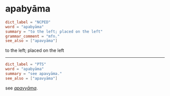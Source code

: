 # apabyāma

``` toml
dict_label = "NCPED"
word = "apabyāma"
summary = "to the left; placed on the left"
grammar_comment = "mfn."
see_also = ["apavyāma"]
```

to the left; placed on the left

--------------------

``` toml
dict_label = "PTS"
word = "apabyāma"
summary = "see apavyāma."
see_also = ["apavyāma"]
```

see *[apavyāma](apavyāma.md)*.


